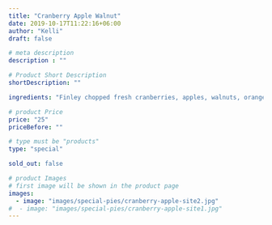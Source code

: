 ```yaml
---
title: "Cranberry Apple Walnut"
date: 2019-10-17T11:22:16+06:00
author: "Kelli"
draft: false

# meta description
description : ""

# Product Short Description
shortDescription: ""

ingredients: "Finley chopped fresh cranberries, apples, walnuts, orange zest and fall spices"

# product Price
price: "25"
priceBefore: ""

# type must be "products"
type: "special"

sold_out: false

# product Images
# first image will be shown in the product page
images:
  - image: "images/special-pies/cranberry-apple-site2.jpg"
#  - image: "images/special-pies/cranberry-apple-site1.jpg"
---
```

